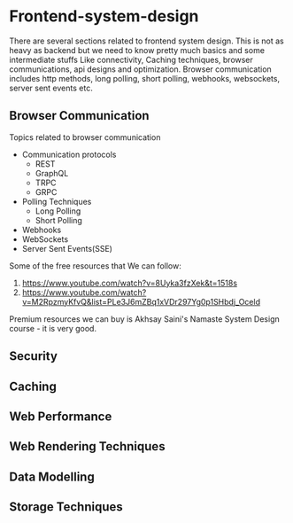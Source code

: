 # Frontend-system-design
There are several sections related to frontend system design. This is not as heavy as backend but we need to know pretty much basics and some intermediate stuffs Like connectivity, Caching techniques, browser communications, api designs and optimization. Browser communication includes http methods, long polling, short polling, webhooks, websockets, server sent events etc. 

## Browser Communication
Topics related to browser communication 
- Communication protocols
  - REST
  - GraphQL
  - TRPC
  - GRPC
- Polling Techniques
  - Long Polling
  - Short Polling
- Webhooks
- WebSockets
- Server Sent Events(SSE)
  
Some of the free resources that We can follow:
1. https://www.youtube.com/watch?v=8Uyka3fzXek&t=1518s
2. https://www.youtube.com/watch?v=M2RpzmyKfvQ&list=PLe3J6mZBq1xVDr297Yg0p1SHbdj_Oceld

Premium resources we can buy is Akhsay Saini's Namaste System Design course - it is very good.
## Security
## Caching
## Web Performance
## Web Rendering Techniques
## Data Modelling
## Storage Techniques

